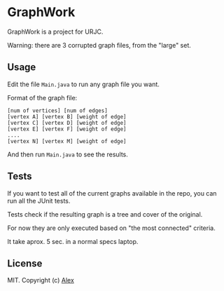 GraphWork
=================

GraphWork is a project for URJC.

Warning: there are 3 corrupted graph files, from the "large" set.

## Usage

Edit the file `Main.java` to run any graph file you want.

Format of the graph file:

```
[num of vertices] [num of edges]
[vertex A] [vertex B] [weight of edge]
[vertex C] [vertex D] [weight of edge]
[vertex E] [vertex F] [weight of edge]
....
[vertex N] [vertex M] [weight of edge]
```

And then run `Main.java` to see the results.

## Tests

If you want to test all of the current graphs available in the repo, you can run all the JUnit tests.

Tests check if the resulting graph is a tree and cover of the original.

For now they are only executed based on "the most connected" criteria.

It take aprox. 5 sec. in a normal specs laptop.

## License

MIT. Copyright (c) [Alex](http://github.com/alxhotel)
